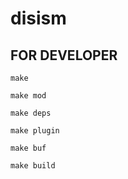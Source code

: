 # disism

## FOR DEVELOPER

```shell
make
```

```shell
make mod
```

```shell
make deps
```

```shell
make plugin
```

```shell
make buf
```

```shell
make build
```